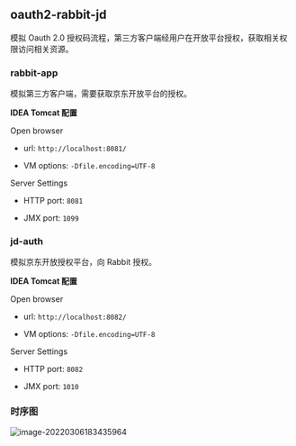 ## oauth2-rabbit-jd
模拟 Oauth 2.0 授权码流程，第三方客户端经用户在开放平台授权，获取相关权限访问相关资源。

### rabbit-app

模拟第三方客户端，需要获取京东开放平台的授权。

**IDEA Tomcat 配置**

Open browser

- url: `http://localhost:8081/`

- VM options: `-Dfile.encoding=UTF-8`

Server Settings

- HTTP port: `8081`

- JMX port: `1099`

### jd-auth

模拟京东开放授权平台，向 Rabbit 授权。

**IDEA Tomcat 配置**

Open browser

- url: `http://localhost:8082/`

- VM options: `-Dfile.encoding=UTF-8`

Server Settings

- HTTP port: `8082`

- JMX port: `1010`

### 时序图

![image-20220306183435964](https://gitee.com/CoderGeshu/pic-go-images/raw/master/img/image-20220306183435964.png)
